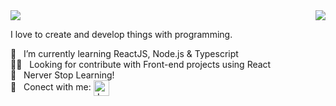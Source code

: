 <a href="https://github.com/anuraghazra/github-readme-stats">
  <img align="center" src="https://github-readme-stats.vercel.app/api?username=joaommmadureira&hide=stars&show_icons=true&theme=vue-dark&show_owner=true" />
</a>
<a href="https://github.com/anuraghazra/convoychat">
  <img align="right" src="https://github-readme-stats.vercel.app/api/top-langs/?username=joaommmadureira&theme=gotham" />
</a>

I love to create and develop things with programming.

 🌱 &nbsp; I’m currently learning ReactJS, Node.js & Typescript
 <br/> 🙌🏼 &nbsp; Looking for contribute with Front-end projects using React
 <br/> 🚀 &nbsp; Nerver Stop Learning!
 <br/> 🔗 &nbsp; Conect with me: <a href="https://www.linkedin.com/in/joaommmadureira/" target="_blank">
  <img align="center" alt="João LinkedIn" height="25px" src="https://i.imgur.com/SiLaOQb.png" />
</a>
<!--
**joaommmadureira/joaommmadureira** is a ✨ _special_ ✨ repository because its `README.md` (this file) appears on your GitHub profile.

Here are some ideas to get you started:

- 🔭 I’m currently working on ...
- 🌱 I’m currently learning ...
- 👯 I’m looking to collaborate on ...
- 🤔 I’m looking for help with ...
- 💬 Ask me about ...
- 📫 How to reach me: ...
- 😄 Pronouns: ...
- ⚡ Fun fact: ...
-->
